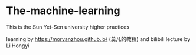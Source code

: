 # The-machine-learning
This is the Sun Yet-Sen university higher practices

learning by https://morvanzhou.github.io/ (莫凡的教程) and bilibili lecture by Li Hongyi
